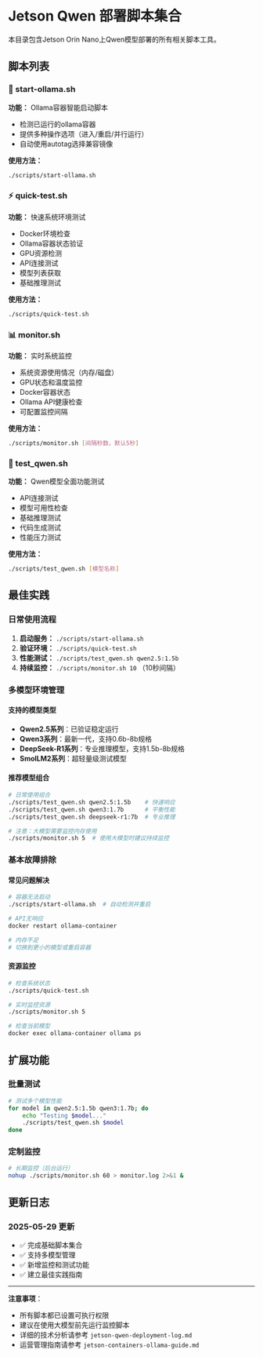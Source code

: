 # Jetson Qwen 部署脚本集合

本目录包含Jetson Orin Nano上Qwen模型部署的所有相关脚本工具。

## 脚本列表

### 🚀 start-ollama.sh
**功能：** Ollama容器智能启动脚本
- 检测已运行的ollama容器
- 提供多种操作选项（进入/重启/并行运行）
- 自动使用autotag选择兼容镜像

**使用方法：**
```bash
./scripts/start-ollama.sh
```

### ⚡ quick-test.sh
**功能：** 快速系统环境测试
- Docker环境检查
- Ollama容器状态验证
- GPU资源检测
- API连接测试
- 模型列表获取
- 基础推理测试

**使用方法：**
```bash
./scripts/quick-test.sh
```

### 📊 monitor.sh
**功能：** 实时系统监控
- 系统资源使用情况（内存/磁盘）
- GPU状态和温度监控
- Docker容器状态
- Ollama API健康检查
- 可配置监控间隔

**使用方法：**
```bash
./scripts/monitor.sh [间隔秒数，默认5秒]
```

### 🧠 test_qwen.sh
**功能：** Qwen模型全面功能测试
- API连接测试
- 模型可用性检查
- 基础推理测试
- 代码生成测试
- 性能压力测试

**使用方法：**
```bash
./scripts/test_qwen.sh [模型名称]
```

## 最佳实践

### 日常使用流程
1. **启动服务：** `./scripts/start-ollama.sh`
2. **验证环境：** `./scripts/quick-test.sh`
3. **性能测试：** `./scripts/test_qwen.sh qwen2.5:1.5b`
4. **持续监控：** `./scripts/monitor.sh 10` （10秒间隔）

### 多模型环境管理

#### 支持的模型类型
- **Qwen2.5系列**：已验证稳定运行
- **Qwen3系列**：最新一代，支持0.6b-8b规格
- **DeepSeek-R1系列**：专业推理模型，支持1.5b-8b规格
- **SmolLM2系列**：超轻量级测试模型

#### 推荐模型组合
```bash
# 日常使用组合
./scripts/test_qwen.sh qwen2.5:1.5b    # 快速响应
./scripts/test_qwen.sh qwen3:1.7b      # 平衡性能
./scripts/test_qwen.sh deepseek-r1:7b  # 专业推理

# 注意：大模型需要监控内存使用
./scripts/monitor.sh 5  # 使用大模型时建议持续监控
```

### 基本故障排除

#### 常见问题解决
```bash
# 容器无法启动
./scripts/start-ollama.sh  # 自动检测并重启

# API无响应
docker restart ollama-container

# 内存不足
# 切换到更小的模型或重启容器
```

#### 资源监控
```bash
# 检查系统状态
./scripts/quick-test.sh

# 实时监控资源
./scripts/monitor.sh 5

# 检查当前模型
docker exec ollama-container ollama ps
```

## 扩展功能

### 批量测试
```bash
# 测试多个模型性能
for model in qwen2.5:1.5b qwen3:1.7b; do
    echo "Testing $model..."
    ./scripts/test_qwen.sh $model
done
```

### 定制监控
```bash
# 长期监控（后台运行）
nohup ./scripts/monitor.sh 60 > monitor.log 2>&1 &
```

## 更新日志

### 2025-05-29 更新
- ✅ 完成基础脚本集合
- ✅ 支持多模型管理
- ✅ 新增监控和测试功能
- ✅ 建立最佳实践指南

---

**注意事项**：
- 所有脚本都已设置可执行权限
- 建议在使用大模型前先运行监控脚本
- 详细的技术分析请参考 `jetson-qwen-deployment-log.md`
- 运营管理指南请参考 `jetson-containers-ollama-guide.md` 